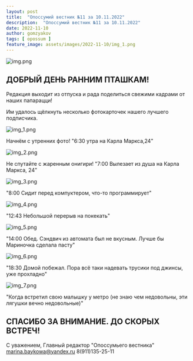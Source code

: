 ```yaml
---
layout: post
title:  "Опоссумий вестник №11 за 10.11.2022"
description:  "Опоссумий вестник №11 за 10.11.2022"
date: 2022-11-10
author: gomzyakov
tags: [ opossum ]
feature_image: assets/images/2022-11-10/img_1.png
---
```


![img.png](../assets/images/2022-11-10/img.png)

## ДОБРЫЙ ДЕНЬ РАННИМ ПТАШКАМ!

Редакция выходит из отпуска и рада поделиться свежими кадрами от наших папарацци!

Им удалось щёлкнуть несколько фотокарточек нашего лучшего подписчика.

<!--more-->

![img_1.png](../assets/images/2022-11-10/img_1.png)

Начнём с утренних фото! "6:30 утра на Карла Маркса,24"

![img_2.png](../assets/images/2022-11-10/img_2.png)

Не спутайте с жаренным онигири! "7:00 Вылезает из душа на Карла Маркса, 24"

![img_3.png](../assets/images/2022-11-10/img_3.png)

"8:00 Сидит перед компуктером, что-то программирует"

![img_4.png](../assets/images/2022-11-10/img_4.png)

"12:43 Небольшой перерыв на покекать"

![img_5.png](../assets/images/2022-11-10/img_5.png)

"14:00 Обед. Сэндвич из автомата был не вкусным. Лучше бы Мариночка сделала пасту"

![img_6.png](../assets/images/2022-11-10/img_6.png)

"18:30 Домой побежал. Пора всё таки надевать трусики под джинсы, уже прохладно"

![img_7.png](../assets/images/2022-11-10/img_7.png)

"Когда встретил свою малышку у метро (не знаю чем недовольны, эти лягушки вечно недовольные)"

## СПАСИБО ЗА ВНИМАНИЕ. ДО СКОРЫХ ВСТРЕЧ!

С уважением, Главный редактор "Опоссумьего вестника"
marina.baykowa@yandex.ru
8(911)135-25-11
